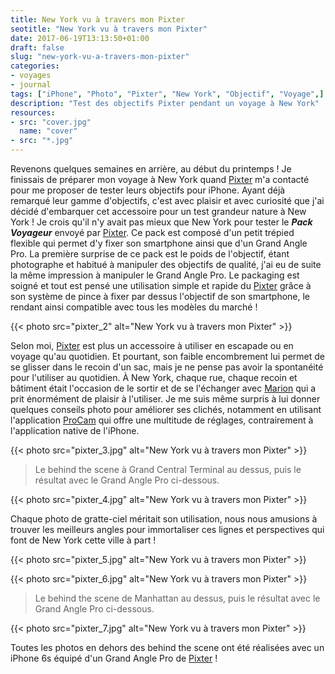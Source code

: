 ```yaml
---
title: New York vu à travers mon Pixter
seotitle: "New York vu à travers mon Pixter"
date: 2017-06-19T13:13:50+01:00
draft: false
slug: "new-york-vu-a-travers-mon-pixter"
categories:
- voyages
- journal
tags: ["iPhone", "Photo", "Pixter", "New York", "Objectif", "Voyage",]
description: "Test des objectifs Pixter pendant un voyage à New York"
resources:
- src: "cover.jpg"
  name: "cover"
- src: "*.jpg"
---
```


Revenons quelques semaines en arrière, au début du printemps ! Je finissais de préparer mon voyage à New York quand [Pixter](https://pixter.fr/fr/#je02) m'a contacté pour me proposer de tester leurs objectifs pour iPhone. Ayant déjà remarqué leur gamme d'objectifs, c'est avec plaisir et avec curiosité que j'ai décidé d'embarquer cet accessoire pour un test grandeur nature à New York ! Je crois qu'il n'y avait pas mieux que New York pour tester le _**Pack Voyageur**_ envoyé par [Pixter](https://pixter.fr/fr/#je02). Ce pack est composé d'un petit trépied flexible qui permet d'y fixer son smartphone ainsi que d'un Grand Angle Pro. La première surprise de ce pack est le poids de l'objectif, étant photographe et habitué à manipuler des objectifs de qualité, j'ai eu de suite la même impression à manipuler le Grand Angle Pro. Le packaging est soigné et tout est pensé une utilisation simple et rapide du [Pixter](https://pixter.fr/fr/#je02) grâce à son système de pince à fixer par dessus l'objectif de son smartphone, le rendant ainsi compatible avec tous les modèles du marché !

{{< photo src="pixter_2" alt="New York vu à travers mon Pixter" >}}

Selon moi, [Pixter](https://pixter.fr/fr/#je02) est plus un accessoire à utiliser en escapade ou en voyage qu'au quotidien. Et pourtant, son faible encombrement lui permet de se glisser dans le recoin d'un sac, mais je ne pense pas avoir la spontanéité pour l'utiliser au quotidien. À New York, chaque rue, chaque recoin et bâtiment était l'occasion de le sortir et de se l'échanger avec [Marion](https://www.instagram.com/lifewithyvon/) qui a prit énormément de plaisir à l'utiliser. Je me suis même surpris à lui donner quelques conseils photo pour améliorer ses clichés, notamment en utilisant l'application [ProCam](https://itunes.apple.com/fr/app/procam-4-cam%C3%A9ra-manuel-raw/id730712409?mt=8) qui offre une multitude de réglages, contrairement à l'application native de l'iPhone.

{{< photo src="pixter_3.jpg" alt="New York vu à travers mon Pixter" >}}

> Le behind the scene à Grand Central Terminal au dessus, puis le résultat avec le Grand Angle Pro ci-dessous.

{{< photo src="pixter_4.jpg" alt="New York vu à travers mon Pixter" >}}

Chaque photo de gratte-ciel méritait son utilisation, nous nous amusions à trouver les meilleurs angles pour immortaliser ces lignes et perspectives qui font de New York cette ville à part !

{{< photo src="pixter_5.jpg" alt="New York vu à travers mon Pixter" >}}

{{< photo src="pixter_6.jpg" alt="New York vu à travers mon Pixter" >}}

> Le behind the scene de Manhattan au dessus, puis le résultat avec le Grand Angle Pro ci-dessous.

{{< photo src="pixter_7.jpg" alt="New York vu à travers mon Pixter" >}}

Toutes les photos en dehors des behind the scene ont été réalisées avec un iPhone 6s équipé d'un Grand Angle Pro de [Pixter](https://pixter.fr/fr/#je02) !
